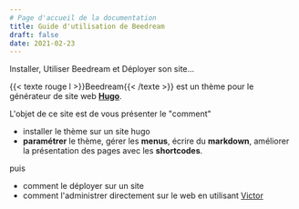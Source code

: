 ```yaml
---
# Page d'accueil de la documentation
title: Guide d'utilisation de Beedream
draft: false 
date: 2021-02-23 
---
```

Installer, Utiliser Beedream et Déployer son site...
<!--more-->

{{< texte rouge l >}}Beedream{{< /texte >}} est un thème pour le générateur de site web [**Hugo**](https://gohugo.io/).

L'objet de ce site est de vous présenter le "comment"
- installer le thème sur un site hugo
- **paramétrer** le thème, gérer les **menus**, écrire du **markdown**, améliorer la présentation des pages avec les **shortcodes**.

puis
- comment le déployer sur un site
- comment l'administrer directement sur le web en utilisant [Victor](https://github.com/pbillerot/beedream)
